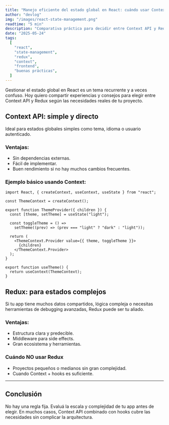 ```yaml
---
title: "Manejo eficiente del estado global en React: cuándo usar Context vs Redux"
author: "devlog"
img: "/images/react-state-management.png"
readtime: "5 min"
description: "Comparativa práctica para decidir entre Context API y Redux en proyectos React con distintos niveles de complejidad."
date: "2025-05-24"
tags:
  [
    "react",
    "state-management",
    "redux",
    "context",
    "frontend",
    "buenas prácticas",
  ]
---
```


Gestionar el estado global en React es un tema recurrente y a veces confuso. Hoy quiero compartir experiencias y consejos para elegir entre Context API y Redux según las necesidades reales de tu proyecto.

## Context API: simple y directo

Ideal para estados globales simples como tema, idioma o usuario autenticado.

### Ventajas:

- Sin dependencias externas.
- Fácil de implementar.
- Buen rendimiento si no hay muchos cambios frecuentes.

### Ejemplo básico usando Context:

```tsx
import React, { createContext, useContext, useState } from "react";

const ThemeContext = createContext();

export function ThemeProvider({ children }) {
  const [theme, setTheme] = useState("light");

  const toggleTheme = () =>
    setTheme((prev) => (prev === "light" ? "dark" : "light"));

  return (
    <ThemeContext.Provider value={{ theme, toggleTheme }}>
      {children}
    </ThemeContext.Provider>
  );
}

export function useTheme() {
  return useContext(ThemeContext);
}
```

## Redux: para estados complejos

Si tu app tiene muchos datos compartidos, lógica compleja o necesitas herramientas de debugging avanzadas, Redux puede ser tu aliado.

### Ventajas:

- Estructura clara y predecible.
- Middleware para side effects.
- Gran ecosistema y herramientas.

### Cuándo NO usar Redux

- Proyectos pequeños o medianos sin gran complejidad.
- Cuando Context + hooks es suficiente.

---

## Conclusión

No hay una regla fija. Evaluá la escala y complejidad de tu app antes de elegir. En muchos casos, Context API combinado con hooks cubre las necesidades sin complicar la arquitectura.
